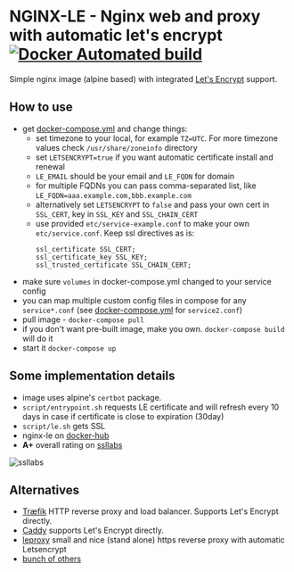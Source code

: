 # NGINX-LE - Nginx web and proxy with automatic let's encrypt [![Docker Automated build](https://img.shields.io/docker/automated/jrottenberg/ffmpeg.svg)](https://hub.docker.com/r/umputun/nginx-le/) 

Simple nginx image (alpine based) with integrated [Let's Encrypt](https://letsencrypt.org) support.

## How to use

- get [docker-compose.yml](https://github.com/umputun/nginx-le/blob/master/docker-compose.yml) and change things:
  - set timezone to your local, for example `TZ=UTC`. For more timezone values check `/usr/share/zoneinfo` directory
  - set `LETSENCRYPT=true` if you want automatic certificate install and renewal
  - `LE_EMAIL` should be your email and `LE_FQDN` for domain
  - for multiple FQDNs you can pass comma-separated list, like `LE_FQDN=aaa.example.com,bbb.example.com`
  - alternatively set `LETSENCRYPT` to `false` and pass your own cert in `SSL_CERT`, key in `SSL_KEY` and `SSL_CHAIN_CERT`
  - use provided `etc/service-example.conf` to make your own `etc/service.conf`. Keep ssl directives as is:
    ```nginx
    ssl_certificate SSL_CERT;
    ssl_certificate_key SSL_KEY;
    ssl_trusted_certificate SSL_CHAIN_CERT;
    ```
- make sure `volumes` in docker-compose.yml changed to your service config
- you can map multiple custom config files in compose for any `service*.conf` (see [docker-compose.yml](https://github.com/umputun/nginx-le/blob/master/docker-compose.yml) for `service2.conf`)
- pull image - `docker-compose pull`
- if you don't want pre-built image, make you own. `docker-compose build` will do it
- start it `docker-compose up`

## Some implementation details

- image uses alpine's `certbot` package.
- `script/entrypoint.sh` requests LE certificate and will refresh every 10 days in case if certificate is close to expiration (30day)
- `script/le.sh` gets SSL
- nginx-le on [docker-hub](https://hub.docker.com/r/umputun/nginx-le/)
- **A+** overall rating on [ssllabs](https://www.ssllabs.com/ssltest/index.html)

![ssllabs](https://github.com/umputun/nginx-le/blob/master/rating.png)

## Alternatives

- [Træfik](https://traefik.io) HTTP reverse proxy and load balancer. Supports Let's Encrypt directly.
- [Caddy](https://caddyserver.com) supports Let's Encrypt directly.
- [leproxy](https://github.com/artyom/leproxy) small and nice (stand alone) https reverse proxy with automatic Letsencrypt
- [bunch of others](https://github.com/search?utf8=✓&q=nginx+lets+encrypt)

